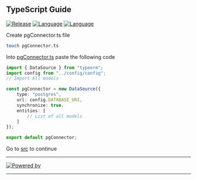 ## TypeScript Guide
[![Release](https://img.shields.io/badge/Platform-TypeScript-blue)]()
[![Language](https://img.shields.io/badge/Languaje-NodeJS-brightgreen)]()
[![Language](https://img.shields.io/badge/Command-npm-lightgrey)]()

Create pgConnector.ts file
```bash
touch pgConnector.ts
```

Into [pgConnector.ts](pgConnector.ts) paste the following code
```ts
import { DataSource } from "typeorm";
import config from "../config/config";
// Import All models

const pgConnector = new DataSource({
    type: "postgres",
    url: config.DATABASE_URI,
    synchronize: true,
    entities: [
        // List of all models
    ]
});

export default pgConnector;
``` 

Go to [src](../) to continue

***
[![Powered by](https://img.shields.io/badge/Powered%20by-Eduardo%20Salas-blue)]()
***